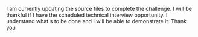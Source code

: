 
I am currently updating the source files to complete the challenge. I will be thankful if I have the scheduled technical interview opportunity. I understand what's to be done and I will be able to demonstrate it. Thank you
